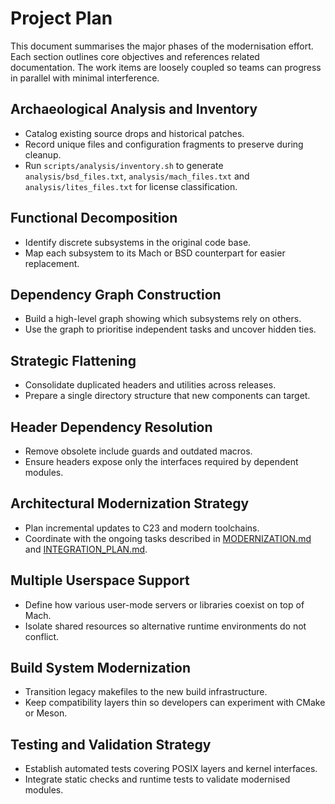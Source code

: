 # Project Plan

This document summarises the major phases of the modernisation effort. Each section outlines core objectives and references related documentation. The work items are loosely coupled so teams can progress in parallel with minimal interference.

## Archaeological Analysis and Inventory
- Catalog existing source drops and historical patches.
- Record unique files and configuration fragments to preserve during cleanup.
- Run `scripts/analysis/inventory.sh` to generate `analysis/bsd_files.txt`,
  `analysis/mach_files.txt` and `analysis/lites_files.txt` for license
  classification.

## Functional Decomposition
- Identify discrete subsystems in the original code base.
- Map each subsystem to its Mach or BSD counterpart for easier replacement.

## Dependency Graph Construction
- Build a high-level graph showing which subsystems rely on others.
- Use the graph to prioritise independent tasks and uncover hidden ties.

## Strategic Flattening
- Consolidate duplicated headers and utilities across releases.
- Prepare a single directory structure that new components can target.

## Header Dependency Resolution
- Remove obsolete include guards and outdated macros.
- Ensure headers expose only the interfaces required by dependent modules.

## Architectural Modernization Strategy
- Plan incremental updates to C23 and modern toolchains.
- Coordinate with the ongoing tasks described in [MODERNIZATION.md](MODERNIZATION.md) and [INTEGRATION_PLAN.md](INTEGRATION_PLAN.md).

## Multiple Userspace Support
- Define how various user-mode servers or libraries coexist on top of Mach.
- Isolate shared resources so alternative runtime environments do not conflict.

## Build System Modernization
- Transition legacy makefiles to the new build infrastructure.
- Keep compatibility layers thin so developers can experiment with CMake or Meson.

## Testing and Validation Strategy
- Establish automated tests covering POSIX layers and kernel interfaces.
- Integrate static checks and runtime tests to validate modernised modules.

